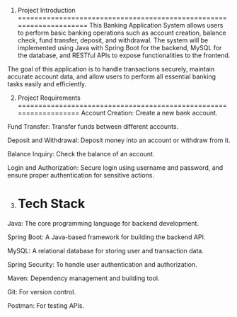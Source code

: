 1. Project Introduction
====================================================================
This Banking Application System allows users to perform basic banking operations such as account creation, balance check, fund transfer, deposit, and withdrawal. The system will be implemented using Java with Spring Boot for the backend, MySQL for the database, and RESTful APIs to expose functionalities to the frontend.

The goal of this application is to handle transactions securely, maintain accurate account data, and allow users to perform all essential banking tasks easily and efficiently.

2. Project Requirements
 ==================================================================
Account Creation: Create a new bank account.

Fund Transfer: Transfer funds between different accounts.

Deposit and Withdrawal: Deposit money into an account or withdraw from it.

Balance Inquiry: Check the balance of an account.

Login and Authorization: Secure login using username and password, and ensure proper authentication for sensitive actions.

3. Tech Stack
   ===================================================================
Java: The core programming language for backend development.

Spring Boot: A Java-based framework for building the backend API.

MySQL: A relational database for storing user and transaction data.

Spring Security: To handle user authentication and authorization.

Maven: Dependency management and building tool.

Git: For version control.

Postman: For testing APIs.

 
